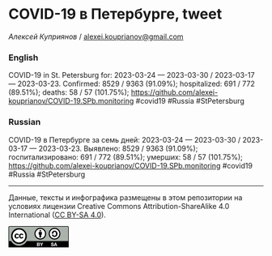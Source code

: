 COVID-19 в Петербурге, tweet
============================

*Алексей Куприянов* /
<a href="mailto:alexei.kouprianov@gmail.com" class="email">alexei.kouprianov@gmail.com</a>

### English

COVID-19 in St. Petersburg for: 2023-03-24 — 2023-03-30 / 2023-03-17 —
2023-03-23. Сonfirmed: 8529 / 9363 (91.09%); hospitalized: 691 / 772
(89.51%); deaths: 58 / 57 (101.75%);
<a href="https://github.com/alexei-kouprianov/COVID-19.SPb.monitoring" class="uri">https://github.com/alexei-kouprianov/COVID-19.SPb.monitoring</a>
\#covid19 \#Russia \#StPetersburg

### Russian

COVID-19 в Петербурге за семь дней: 2023-03-24 — 2023-03-30 / 2023-03-17
— 2023-03-23. Выявлено: 8529 / 9363 (91.09%); госпитализировано: 691 /
772 (89.51%); умерших: 58 / 57 (101.75%);
<a href="https://github.com/alexei-kouprianov/COVID-19.SPb.monitoring" class="uri">https://github.com/alexei-kouprianov/COVID-19.SPb.monitoring</a>
\#covid19 \#Russia \#StPetersburg

------------------------------------------------------------------------

Данные, тексты и инфографика размещены в этом репозитории на условиях
лицензии Creative Commons Attribution-ShareAlike 4.0 International ([CC
BY-SA 4.0](https://creativecommons.org/licenses/by-sa/4.0/)).

![](../misc/CC-BY-SA-icon.png "CC-BY-SA")

